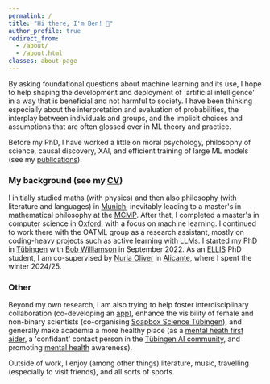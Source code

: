 ```yaml
---
permalink: /
title: "Hi there, I'm Ben! 👋"
author_profile: true
redirect_from: 
  - /about/
  - /about.html
classes: about-page
---
```


By asking foundational questions about machine learning and its use, I hope to help shaping the development and deployment of 'artificial intelligence' in a way that is beneficial and not harmful to society. I have been thinking especially about the interpretation and evaluation of probabilities, the interplay between individuals and groups, and the implicit choices and assumptions that are often glossed over in ML theory and practice.  

Before my PhD, I have worked a little on moral psychology, philosophy of science, causal discovery, XAI, and efficient training of large ML models (see my [publications](https://ben-hoeltgen.github.io/publications/)).


### My background (see my [CV](https://ben-hoeltgen.github.io/cv/))

I initially studied maths (with physics) and then also philosophy (with literature and languages) in [Munich](https://www.shutterstock.com/de/search/m%C3%BCnchen-isar-br%C3%BCcke), inevitably leading to a master's in mathematical philosophy at the [MCMP](https://www.mcmp.philosophie.uni-muenchen.de/about/index.html). After that, I completed a master's in computer science in [Oxford](https://www.shutterstock.com/de/search/oxford), with a focus on machine learning. I continued to work there with the OATML group as a research assistant, mostly on coding-heavy projects such as active learning with LLMs. I started my PhD in [Tübingen](https://www.shutterstock.com/de/search/t%C3%BCbingen) with [Bob Williamson](https://fm.ls/bob) in September 2022. As an [ELLIS](https://ellis.eu/phd-postdoc) PhD student, I am co-supervised by [Nuria Oliver](https://ellisalicante.org/people/nuriaoliver-en/) in [Alicante](https://www.shutterstock.com/de/search/alicante), where I spent the winter 2024/25.


### Other

Beyond my own research, I am also trying to help foster interdisciplinary collaboration (co-developing an [app](https://catalyst-app.org/)), enhance the visibility of female and non-binary scientists (co-organising [Soapbox Science Tübingen](https://soapboxsciencetuebingen.github.io/)), and generally make academia a more healthy place (as a [mental heath first aider](https://mhfainternational.org/), a 'confidant' contact person in the [Tübingen AI community](https://tappa-org.github.io/), and promoting [mental health](https://www.nature.com/articles/d41586-024-04240-1) awareness).

Outside of work, I enjoy (among other things) literature, music, travelling (especially to visit friends), and all sorts of sports.